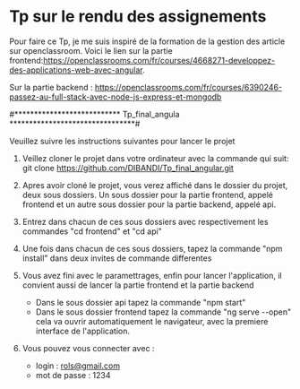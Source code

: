 # Tp sur le rendu des assignements

Pour faire ce Tp, je me suis inspiré de la formation de la gestion des article sur openclassroom.
Voici le lien sur la partie frontend:https://openclassrooms.com/fr/courses/4668271-developpez-des-applications-web-avec-angular.

Sur la partie backend : https://openclassrooms.com/fr/courses/6390246-passez-au-full-stack-avec-node-js-express-et-mongodb

#*************************** Tp_final_angula ********************************#

Veuillez suivre les instructions suivantes pour lancer le projet

1. Veillez cloner le projet dans votre ordinateur avec la commande qui suit:
	git clone https://github.com/DIBANDI/Tp_final_angular.git

2. Apres avoir cloné le projet, vous verez affiché dans le dossier du projet, deux sous dossiers. 
  Un sous dossier pour la partie frontend, appelé frontend et un autre sous dossier pour la partie backend, appelé api.

3. Entrez dans chacun de ces sous dossiers avec respectivement les commandes "cd frontend" et "cd api"

4. Une fois dans chacun de ces sous dossiers, tapez la commande "npm install" dans deux invites de commande differentes 

5. Vous avez fini avec le paramettrages, enfin pour lancer l'application, il convient aussi de lancer la partie frontend et la partie backend 
	- Dans le sous dossier api tapez la commande "npm start"
	- Dans le sous dossier frontend tapez la commande "ng serve --open" cela va ouvrir     automatiquement le navigateur, avec la premiere interface de l'application.

6. Vous pouvez vous connecter avec :
   - login : rols@gmail.com
   - mot de passe : 1234
	 
	

